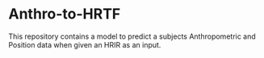 # Anthro-to-HRTF

This repository contains a model to predict a subjects Anthropometric and Position data when given an HRIR as an input.

